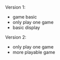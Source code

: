 Version 1:
  - game basic
  - only play one game
  - basic display

Version 2:
  - only play one game
  - more playable game
